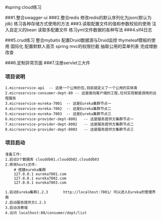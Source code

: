 #spring cloud练习

###1.整合swagger-ui
###2.整合redis
    修改redis的默认序列化为json(默认为jdk)
    练习各种存储方式使用的方法
###3.读取配置文件的值和参数校验的使用
    注入自定义的bean
    读取多配置文件
    练习yml文件数据的各种写法
###4.slf4日志

###5.crud练习
    整合mybatis
    配置Druid数据源与Druid监控
    thymeleaf模板的使用
    国际化
    配置默默人首页
    spring mvc的权限拦截
    抽取公用的菜单列表
    完成增删改查
   
###6.定制异常页面
###7.注册servlet三大件

### 项目说明
    1.microservice-api  -- 这是一个公用的包,目前就定义了一个公用的实体类
    2.microservice-consumer-dept-80 -- 这是面向客户端的工程,任何实现都是调用的远程服务
    3.microservice-eureka-7001  -- 这是Eureka集群节点一
    4.microservice-eureka-7002  -- 这是Eureka集群节点二
    5.microservice-eureka-7003  -- 这是Eureka集群节点三
    6.microservice-provider-dept-8001   -- 这是服务提供方集群节点一
    7.microservice-provider-dept-8002   -- 这是服务提供方集群节点二
    8.microservice-provider-dept-8003   -- 这是服务提供方集群节点三
    
### 项目启动

    准备工作:
    1.启动3个数据库 clouddb01.clouddb02.clouddb03
    2.修改hosts文件:
        # 搭建eureka集群
        127.0.0.1 eureka7001.com
        127.0.0.1 eureka7002.com
        127.0.0.1 eureka7003.com
    
    1.启动Eureka集群1.2.3       http://localhost:7001/ 可以进入Eureka的管理界面
    2.启动服务提供方1.2.3
    3.启动消费端
    4.访问 localhost:80/consumer/dept/list
